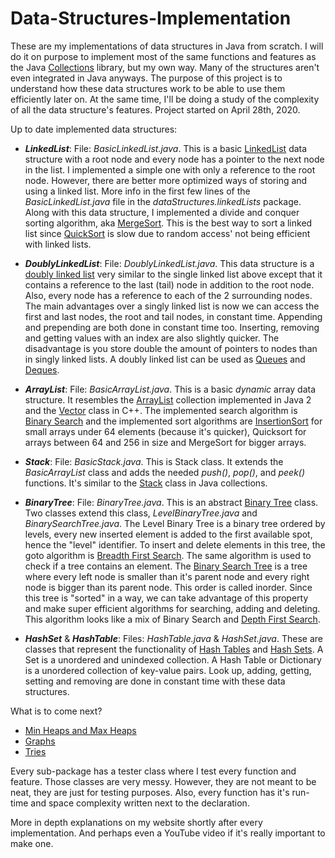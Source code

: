 # Data-Structures-Implementation 

These are my implementations of data structures in Java from scratch. I will do it on purpose to implement most of the same functions and features as the Java [Collections](https://docs.oracle.com/javase/7/docs/api/java/util/Collections.html) library, but my own way. Many of the structures aren't even integrated in Java anyways. The purpose of this project is to understand how these data structures work to be able to use them efficiently later on. At the same time, I'll be doing a study of the complexity of all the data structure's features. Project started on April 28th, 2020. 

Up to date implemented data structures:
* *__LinkedList__*: File: *BasicLinkedList.java*. This is a basic [LinkedList](https://docs.oracle.com/javase/7/docs/api/java/util/LinkedList.html) data structure with a root node and every node has a pointer to the next node in the list. I implemented a simple one with only a reference to the root node. However, there are better more optimized ways of storing and using a linked list. More info in the first few lines of the *BasicLinkedList.java* file in the *dataStructures.linkedLists* package. Along with this data structure, I implemented a divide and conquer sorting algorithm, aka [MergeSort](https://en.wikipedia.org/wiki/Merge_sort). This is the best way to sort a linked list since [QuickSort](https://en.wikipedia.org/wiki/Quicksort) is slow due to random access' not being efficient with linked lists.

* *__DoublyLinkedList__*: File: *DoublyLinkedList.java*. This data structure is a [doubly linked list](https://en.wikipedia.org/wiki/Doubly_linked_list) very similar to the single linked list above except that it contains a reference to the last (tail) node in addition to the root node. Also, every node has a reference to each of the 2 surrounding nodes. The main advantages over a singly linked list is now we can access the first and last nodes, the root and tail nodes, in constant time. Appending and prepending are both done in constant time too. Inserting, removing and getting values with an index are also slightly quicker. The disadvantage is you store double the amount of pointers to nodes than in singly linked lists. A doubly linked list can be used as [Queues](https://docs.oracle.com/javase/7/docs/api/java/util/Queue.html) and [Deques](https://docs.oracle.com/javase/7/docs/api/java/util/Deque.html).

* *__ArrayList__*: File: *BasicArrayList.java*. This is a basic *dynamic* array data structure. It resembles the [ArrayList](https://docs.oracle.com/javase/8/docs/api/java/util/ArrayList.html) collection implemented in Java 2 and the [Vector](https://en.cppreference.com/w/cpp/container/vector) class in C++. The implemented search algorithm is [Binary Search](https://en.wikipedia.org/wiki/Binary_search_algorithm) and the implemented sort algorithms are [InsertionSort](https://en.wikipedia.org/wiki/Insertion_sort) for small arrays under 64 elements (because it's quicker), Quicksort for arrays between 64 and 256 in size and MergeSort for bigger arrays.

* *__Stack__*: File: *BasicStack.java*. This is Stack class. It extends the *BasicArrayList* class and adds the needed *push()*, *pop()*, and *peek()* functions. It's similar to the [Stack](https://docs.oracle.com/javase/7/docs/api/java/util/Stack.html) class in Java collections. 

* *__BinaryTree__*: File: *BinaryTree.java*. This is an abstract [Binary Tree](https://www.geeksforgeeks.org/binary-tree-set-1-introduction/) class. Two classes extend this class, *LevelBinaryTree.java* and *BinarySearchTree.java*. The Level Binary Tree is a binary tree ordered by levels, every new inserted element is added to the first available spot, hence the "level" identifier. To insert and delete elements in this tree, the goto algorithm is [Breadth First Search](https://en.wikipedia.org/wiki/Breadth-first_search). The same algorithm is used to check if a tree contains an element. The [Binary Search Tree](https://www.geeksforgeeks.org/binary-search-tree-data-structure/) is a tree where every left node is smaller than it's parent node and every right node is bigger than its parent node. This order is called inorder. Since this tree is "sorted" in a way, we can take advantage of this property and make super efficient algorithms for searching, adding and deleting. This algorithm looks like a mix of Binary Search and [Depth First Search](https://en.wikipedia.org/wiki/Depth-first_search).

* *__HashSet__* & *__HashTable__*: Files: *HashTable.java* & *HashSet.java*. These are classes that represent the functionality of [Hash Tables](https://docs.oracle.com/javase/8/docs/api/java/util/Hashtable.html) and [Hash Sets](https://docs.oracle.com/javase/7/docs/api/java/util/HashSet.html). A Set is a unordered and unindexed collection. A Hash Table or Dictionary is a unordered collection of key-value pairs. Look up, adding, getting, setting and removing are done in constant time with these data structures.

What is to come next?
* [Min Heaps and Max Heaps](https://en.wikipedia.org/wiki/Min-max_heap)
* [Graphs](https://www.geeksforgeeks.org/graph-data-structure-and-algorithms/)
* [Tries](https://en.wikipedia.org/wiki/Trie)

Every sub-package has a tester class where I test every function and feature. Those classes are very messy. However, they are not meant to be neat, they are just for testing purposes. Also, every function has it's run-time and space complexity written next to the declaration.

More in depth explanations on my website shortly after every implementation. And perhaps even a YouTube video if it's really important to make one.  